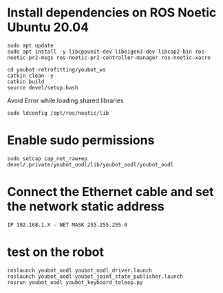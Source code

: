# Install dependencies on ROS Noetic Ubuntu 20.04
```
sudo apt update
sudo apt install -y libcppunit-dev libeigen3-dev libcap2-bin ros-noetic-pr2-msgs ros-noetic-pr2-controller-manager ros-noetic-xacro

cd youbot-retrofitting/youbot_ws
catkin clean -y
catkin build
source devel/setup.bash
```

Avoid Error while loading shared libraries
```
sudo ldconfig /opt/ros/noetic/lib
```

# Enable sudo permissions
```
sudo setcap cap_net_raw+ep devel/.private/youbot_oodl/lib/youbot_oodl/youbot_oodl
```

# Connect the Ethernet cable and set the network static address

```
IP 192.168.1.X - NET MASK 255.255.255.0
```

# test on the robot
```
roslaunch youbot_oodl youbot_oodl_driver.launch
roslaunch youbot_oodl youbot_joint_state_publisher.launch
rosrun youbot_oodl youbot_keyboard_teleop.py
```



